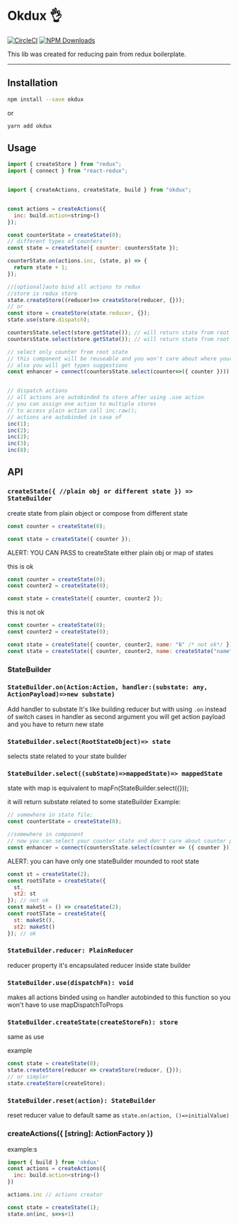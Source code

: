 # Okdux 👌

[![CircleCI](https://circleci.com/gh/zhDmitry/restate.svg?style=svg)](https://circleci.com/gh/zhDmitry/okdux)
[![NPM Downloads](https://img.shields.io/npm/dm/okdux.svg?style=flat)](https://www.npmjs.com/package/okdux)

This lib was created for reducing pain from redux boilerplate.

---

## Installation

```bash
npm install --save okdux
```

or

```bash
yarn add okdux
```

## Usage

```js
import { createStore } from "redux";
import { connect } from "react-redux";


import { createActions, createState, build } from "okdux";


const actions = createActions({
  inc: build.action<string>()
});

const counterState = createState(0);
// different types of counters
const state = createState({ counter: countersState });

counterState.on(actions.inc, (state, p) => {
  return state + 1;
});

//[optional]auto bind all actions to redux
//store is redux store
state.createStore((reducer)=> createStore(reducer, {}));
// or
const store = createStore(state.reducer, {});
state.use(store.dispatch);

countersState.select(store.getState()); // will return state from root
countersState.select(store.getState()); // will return state from root

// select only counter from root state
// this component will be reuseable and you won't care about where your reducer are placed
// also you will get types suggestions
const enhancer = connect(countersState.select(counter=>({ counter })))


// dispatch actions
// all actions are autobinded to store after using .use action
// you can assign one action to multiple stores
// to access plain action call inc.raw();
// actions are autobinded in case of
inc(1);
inc(2);
inc(2);
inc(3);
inc(8);
```

## API

### `createState({ //plain obj or different state }) => StateBuilder`

create state from plain object or compose from different state

```js
const counter = createState(0);

const state = createState({ counter });
```

ALERT: YOU CAN PASS to createState either plain obj or map of states

this is ok

```js
const counter = createState(0);
const counter2 = createState(0);

const state = createState({ counter, counter2 });
```

this is not ok

```js
const counter = createState(0);
const counter2 = createState(0);

const state = createState({ counter, counter2, name: "6" /* not ok*/ });
const state = createState({ counter, counter2, name: createState("name") }); // this is ok
```

### StateBuilder

### `StateBuilder.on(Action:Action, handler:(substate: any, ActionPayload)=>new substate)`

Add handler to substate
It's like building reducer but with using `.on` instead of switch cases
in handler as second argument you will get action payload and you have to return new state

### `StateBuilder.select(RootStateObject)=> state`

selects state related to your state builder

### `StateBuilder.select((subState)=>mappedState)=> mappedState`

state with map is equivalent to mapFn(StateBuilder.select({}));

it will return substate related to some stateBuilder
Example:

```js
// somewhere in state file;
const counterState = createState(0);

//somewhere in component
// now you can select your counter state and don't care about counter placement in store
const enhancer = connect(countersState.select(counter => ({ counter })));
```

ALERT: you can have only one stateBuilder mounded to root state

```js
const st = createState(2);
const rootSTate = createState({
  st,
  st2: st
}); // not ok
const makeSt = () => createState(2);
const rootSTate = createState({
  st: makeSt(),
  st2: makeSt()
}); // ok
```

### `StateBuilder.reducer: PlainReducer`

reducer property it's encapsulated reducer inside state builder

### `StateBuilder.use(dispatchFn): void`

makes all actions binded using `on` handler autobinded to this function
so you won't have to use mapDispatchToProps

### `StateBuilder.createState(createStoreFn): store`

same as use

example

```js
const state = createState(0);
state.createStore(reducer => createStore(reducer, {}));
// or simpler
state.createStore(createStore);
```

### `StateBuilder.reset(action): StateBuilder`

reset reducer value to default
same as `state.on(action, ()=>initialValue)`

### createActions({ [string]: ActionFactory })

example:s

```js
import { build } from 'okdux'
const actions = createActions({
  inc: build.action<string>()
})

actions.inc // actions creator

const state = createState(1);
state.on(inc, s=>s+1)
```
